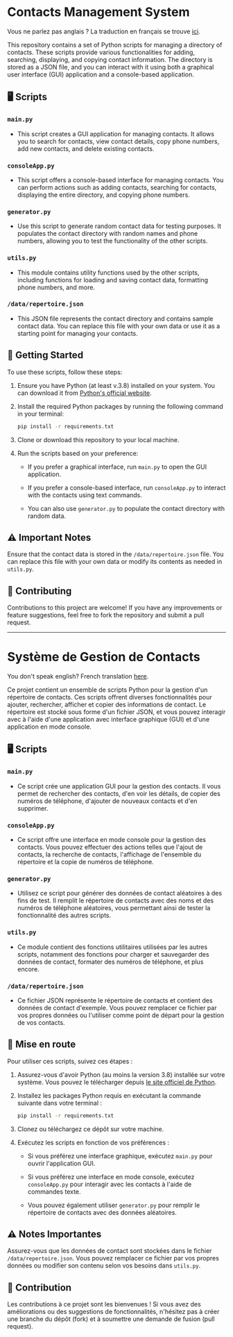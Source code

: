 # Contacts Management System

Vous ne parlez pas anglais ? La traduction en français se trouve [ici](#système-de-gestion-de-contacts).

This repository contains a set of Python scripts for managing a directory of contacts. These scripts provide various functionalities for adding, searching, displaying, and copying contact information. The directory is stored as a JSON file, and you can interact with it using both a graphical user interface (GUI) application and a console-based application.

## 🖥️ Scripts

### `main.py`

- This script creates a GUI application for managing contacts. It allows you to search for contacts, view contact details, copy phone numbers, add new contacts, and delete existing contacts.

### `consoleApp.py`

- This script offers a console-based interface for managing contacts. You can perform actions such as adding contacts, searching for contacts, displaying the entire directory, and copying phone numbers.

### `generator.py`

- Use this script to generate random contact data for testing purposes. It populates the contact directory with random names and phone numbers, allowing you to test the functionality of the other scripts.

### `utils.py`

- This module contains utility functions used by the other scripts, including functions for loading and saving contact data, formatting phone numbers, and more.

### `/data/repertoire.json`

- This JSON file represents the contact directory and contains sample contact data. You can replace this file with your own data or use it as a starting point for managing your contacts.

## 🏁 Getting Started

To use these scripts, follow these steps:

1. Ensure you have Python (at least v.3.8) installed on your system. You can download it from [Python's official website](https://www.python.org/downloads/).

2. Install the required Python packages by running the following command in your terminal:

   ```bash
   pip install -r requirements.txt
   ```

3. Clone or download this repository to your local machine.

4. Run the scripts based on your preference:

   - If you prefer a graphical interface, run `main.py` to open the GUI application.

   - If you prefer a console-based interface, run `consoleApp.py` to interact with the contacts using text commands.

   - You can also use `generator.py` to populate the contact directory with random data.

## ⚠️ Important Notes

Ensure that the contact data is stored in the `/data/repertoire.json` file. You can replace this file with your own data or modify its contents as needed in `utils.py`.

## 🤝 Contributing

Contributions to this project are welcome! If you have any improvements or feature suggestions, feel free to fork the repository and submit a pull request.

---

# Système de Gestion de Contacts

You don't speak english? French translation [here](#contacts-management-system).

Ce projet contient un ensemble de scripts Python pour la gestion d'un répertoire de contacts. Ces scripts offrent diverses fonctionnalités pour ajouter, rechercher, afficher et copier des informations de contact. Le répertoire est stocké sous forme d'un fichier JSON, et vous pouvez interagir avec à l'aide d'une application avec interface graphique (GUI) et d'une application en mode console.

## 🖥️ Scripts

### `main.py`

- Ce script crée une application GUI pour la gestion des contacts. Il vous permet de rechercher des contacts, d'en voir les détails, de copier des numéros de téléphone, d'ajouter de nouveaux contacts et d'en supprimer.

### `consoleApp.py`

- Ce script offre une interface en mode console pour la gestion des contacts. Vous pouvez effectuer des actions telles que l'ajout de contacts, la recherche de contacts, l'affichage de l'ensemble du répertoire et la copie de numéros de téléphone.

### `generator.py`

- Utilisez ce script pour générer des données de contact aléatoires à des fins de test. Il remplit le répertoire de contacts avec des noms et des numéros de téléphone aléatoires, vous permettant ainsi de tester la fonctionnalité des autres scripts.

### `utils.py`

- Ce module contient des fonctions utilitaires utilisées par les autres scripts, notamment des fonctions pour charger et sauvegarder des données de contact, formater des numéros de téléphone, et plus encore.

### `/data/repertoire.json`

- Ce fichier JSON représente le répertoire de contacts et contient des données de contact d'exemple. Vous pouvez remplacer ce fichier par vos propres données ou l'utiliser comme point de départ pour la gestion de vos contacts.

## 🏁 Mise en route

Pour utiliser ces scripts, suivez ces étapes :

1. Assurez-vous d'avoir Python (au moins la version 3.8) installée sur votre système. Vous pouvez le télécharger depuis [le site officiel de Python](https://www.python.org/downloads/).

2. Installez les packages Python requis en exécutant la commande suivante dans votre terminal :

   ```bash
   pip install -r requirements.txt
   ```

3. Clonez ou téléchargez ce dépôt sur votre machine.

4. Exécutez les scripts en fonction de vos préférences :

   - Si vous préférez une interface graphique, exécutez `main.py` pour ouvrir l'application GUI.

   - Si vous préférez une interface en mode console, exécutez `consoleApp.py` pour interagir avec les contacts à l'aide de commandes texte.

   - Vous pouvez également utiliser `generator.py` pour remplir le répertoire de contacts avec des données aléatoires.

## ⚠️ Notes Importantes

Assurez-vous que les données de contact sont stockées dans le fichier `/data/repertoire.json`. Vous pouvez remplacer ce fichier par vos propres données ou modifier son contenu selon vos besoins dans `utils.py`.

## 🤝 Contribution

Les contributions à ce projet sont les bienvenues ! Si vous avez des améliorations ou des suggestions de fonctionnalités, n'hésitez pas à créer une branche du dépôt (fork) et à soumettre une demande de fusion (pull request).
